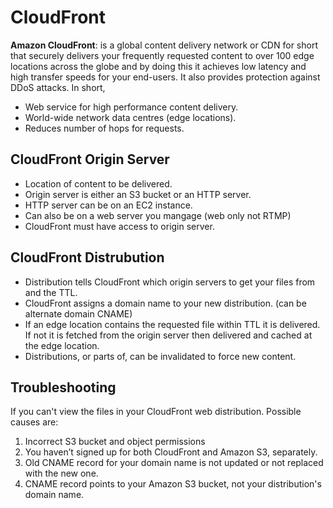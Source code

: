 # CloudFront
**Amazon CloudFront**: is a global content delivery network or CDN for short that securely delivers your frequently requested content to over 100 edge locations across the globe and by doing this it achieves low latency and high transfer speeds for your end-users. It also provides protection against DDoS attacks. In short, 

- Web service for high performance content delivery.
- World-wide network data centres (edge locations).
- Reduces number of hops for requests.

## CloudFront Origin Server
- Location of content to be delivered.
- Origin server is either an S3 bucket or an HTTP server.
- HTTP server can be on an EC2 instance.
- Can also be on a web server you mangage (web only not RTMP)
- CloudFront must have access to origin server.

## CloudFront Distrubution
- Distribution tells CloudFront which origin servers to get your files from and the TTL.
- CloudFront assigns a domain name to your new distribution. (can be alternate domain CNAME)
- If an edge location contains the requested file within TTL it is delivered. If not it is fetched from the origin server then delivered and cached at the edge location.
- Distributions, or parts of, can be invalidated to force new content.

## Troubleshooting
If you can't view the files in your CloudFront web distribution. Possible causes are:
1. Incorrect S3 bucket and object permissions
2. You haven’t signed up for both CloudFront and Amazon S3, separately.
3. Old CNAME record for your domain name is not updated or not replaced with the new one.
4. CNAME record points to your Amazon S3 bucket, not your distribution's domain name.